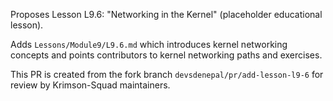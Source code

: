 Proposes Lesson L9.6: "Networking in the Kernel" (placeholder educational lesson).

Adds `Lessons/Module9/L9.6.md` which introduces kernel networking concepts and points contributors to kernel networking paths and exercises.

This PR is created from the fork branch `devsdenepal/pr/add-lesson-l9-6` for review by Krimson-Squad maintainers.
